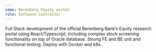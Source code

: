 ```yaml
---
name: Berenberg Equity portal
role: Software Contractor
---
```

Full Stack development of the official Berenberg Bank’s Equity research portal using React/Typescript, including complex stock screening functionality on top of Oracle database. Strong FE and BE unit and functional testing. Deploy with Docker and k8s.
